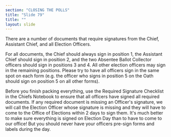 ```yaml
---
section: "CLOSING THE POLLS"
title: "Slide 79"
title: ""
layout: slide
---
```


There are a number of documents that require signatures from the Chief, Assistant Chief, and all Election Officers.

For all documents, the Chief should always sign in position 1, the Assistant Chief should sign in position 2, and the two Absentee Ballot Collector officers should sign in positions 3 and 4. All other election officers may sign in the remaining positions. Please try to have all officers sign in the same spot on each form (e.g. the officer who signs in position 5 on the Oath should sign on position 5 on all other forms).

Before you finish packing everything, use the Required Signature Checklist in the Chiefs Notebook to ensure that all officers have signed all required documents. If any required document is missing an Officer's signature, we will call the Election Officer whose signature is missing and they will have to come to the Office of Elections within 2 days to sign them. It's much better to make sure everything is signed on Election Day than to have to come to our office! But you should never have your officers pre-sign forms and labels during the day.



